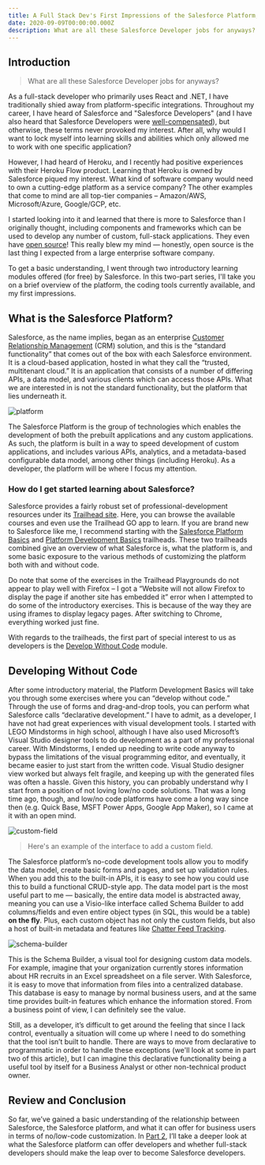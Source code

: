 ```yaml
---
title: A Full Stack Dev's First Impressions of the Salesforce Platform, Part 1
date: 2020-09-09T00:00:00.000Z
description: What are all these Salesforce Developer jobs for anyways?
---
```


## Introduction

> What are all these Salesforce Developer jobs for anyways?

As a full-stack developer who primarily uses React and .NET, I have traditionally shied away from platform-specific integrations. Throughout my career, I have heard of Salesforce and "Salesforce Developers" (and I have also heard that Salesforce Developers were [well-compensated](https://www.indeed.com/career/salesforce-developer/salaries)), but otherwise, these terms never provoked my interest. After all, why would I want to lock myself into learning skills and abilities which only allowed me to work with one specific application?

However, I had heard of Heroku, and I recently had positive experiences with their Heroku Flow product. Learning that Heroku is owned by Salesforce piqued my interest. What kind of software company would need to own a cutting-edge platform as a service company? The other examples that come to mind are all top-tier companies – Amazon/AWS, Microsoft/Azure, Google/GCP, etc.

I started looking into it and learned that there is more to Salesforce than I originally thought, including components and frameworks which can be used to develop any number of custom, full-stack applications. They even have [open source](https://opensource.salesforce.com/)! This really blew my mind — honestly, open source is the last thing I expected from a large enterprise software company.

To get a basic understanding, I went through two introductory learning modules offered (for free) by Salesforce. In this two-part series, I'll take you on a brief overview of the platform, the coding tools currently available, and my first impressions.

## What is the Salesforce Platform?

Salesforce, as the name implies, began as an enterprise [Customer Relationship Management](https://www.salesforce.com/crm/what-is-crm/) (CRM) solution, and this is the “standard functionality” that comes out of the box with each Salesforce environment. It is a cloud-based application, hosted in what they call the “trusted, multitenant cloud.” It is an application that consists of a number of differing APIs, a data model, and various clients which can access those APIs. What we are interested in is not the standard functionality, but the platform that lies underneath it.

![platform](~/assets/content/writing/a-full-stack-devs-first-impressions-of-the-salesforce-platform-part-1/platform.png)

The Salesforce Platform is the group of technologies which enables the development of both the prebuilt applications and any custom applications. As such, the platform is built in a way to speed development of custom applications, and includes various APIs, analytics, and a metadata-based configurable data model, among other things (including Heroku). As a developer, the platform will be where I focus my attention.

### How do I get started learning about Salesforce?

Salesforce provides a fairly robust set of professional-development resources under its [Trailhead site](https://trailhead.salesforce.com/). Here, you can browse the available courses and even use the Trailhead GO app to learn. If you are brand new to Salesforce like me, I recommend starting with the [Salesforce Platform Basics](https://trailhead.salesforce.com/content/learn/modules/starting_force_com) and [Platform Development Basics](https://trailhead.salesforce.com/content/learn/modules/platform_dev_basics) trailheads. These two trailheads combined give an overview of what Salesforce is, what the platform is, and some basic exposure to the various methods of customizing the platform both with and without code.

Do note that some of the exercises in the Trailhead Playgrounds do not appear to play well with Firefox – I got a “Website will not allow Firefox to display the page if another site has embedded it” error when I attempted to do some of the introductory exercises. This is because of the way they are using iframes to display legacy pages. After switching to Chrome, everything worked just fine.

With regards to the trailheads, the first part of special interest to us as developers is the [Develop Without Code](https://trailhead.salesforce.com/content/learn/modules/platform_dev_basics/platform_dev_basics_nocode) module.

## Developing Without Code

After some introductory material, the Platform Development Basics will take you through some exercises where you can “develop without code.” Through the use of forms and drag-and-drop tools, you can perform what Salesforce calls “declarative development.” I have to admit, as a developer, I have not had great experiences with visual development tools. I started with LEGO Mindstorms in high school, although I have also used Microsoft’s Visual Studio designer tools to do development as a part of my professional career. With Mindstorms, I ended up needing to write code anyway to bypass the limitations of the visual programming editor, and eventually, it became easier to just start from the written code. Visual Studio designer view worked but always felt fragile, and keeping up with the generated files was often a hassle. Given this history, you can probably understand why I start from a position of not loving low/no code solutions. That was a long time ago, though, and low/no code platforms have come a long way since then (e.g. Quick Base, MSFT Power Apps, Google App Maker), so I came at it with an open mind.

![custom-field](~/assets/content/writing/a-full-stack-devs-first-impressions-of-the-salesforce-platform-part-1/custom-field.png)

> Here's an example of the interface to add a custom field.

The Salesforce platform’s no-code development tools allow you to modify the data model, create basic forms and pages, and set up validation rules. When you add this to the built-in APIs, it is easy to see how you could use this to build a functional CRUD-style app. The data model part is the most useful part to me — basically, the entire data model is abstracted away, meaning you can use a Visio-like interface called Schema Builder to add columns/fields and even entire object types (in SQL, this would be a table) **on the fly**. Plus, each custom object has not only the custom fields, but also a host of built-in metadata and features like [Chatter Feed Tracking](https://help.salesforce.com/articleView?id=collab_feed_tracking.htm&type=5).

![schema-builder](~/assets/content/writing/a-full-stack-devs-first-impressions-of-the-salesforce-platform-part-1/schema-builder.png)

This is the Schema Builder, a visual tool for designing custom data models.
For example, imagine that your organization currently stores information about HR recruits in an Excel spreadsheet on a file server. With Salesforce, it is easy to move that information from files into a centralized database. This database is easy to manage by normal business users, and at the same time provides built-in features which enhance the information stored. From a business point of view, I can definitely see the value.

Still, as a developer, it’s difficult to get around the feeling that since I lack control, eventually a situation will come up where I need to do something that the tool isn’t built to handle. There are ways to move from declarative to programmatic in order to handle these exceptions (we'll look at some in part two of this article), but I can imagine this declarative functionality being a useful tool by itself for a Business Analyst or other non-technical product owner.

## Review and Conclusion

So far, we’ve gained a basic understanding of the relationship between Salesforce, the Salesforce platform, and what it can offer for business users in terms of no/low-code customization. In [Part 2](/writing/a-full-stack-devs-first-impressions-of-the-salesforce-platform-part-2), I’ll take a deeper look at what the Salesforce platform can offer developers and whether full-stack developers should make the leap over to become Salesforce developers.
